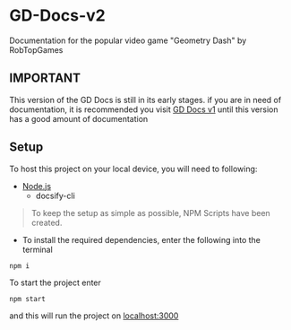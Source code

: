 # GD-Docs-v2
 Documentation for the popular video game "Geometry Dash" by RobTopGames

## IMPORTANT

This version of the GD Docs is still in its early stages. if you are in need of documentation, it is recommended you visit [GD Docs v1](https://github.com/gd-programming/gddocs) until this version has a good amount of documentation

## Setup

To host this project on your local device, you will need to following:

- [Node.js](https://nodejs.org/en/)
    - docsify-cli

> To keep the setup as simple as possible, NPM Scripts have been created.

- To install the required dependencies, enter the following into the terminal
```
npm i
```
To start the project enter
```
npm start
```
and this will run the project on [localhost:3000](http://localhost:3000/#/)
